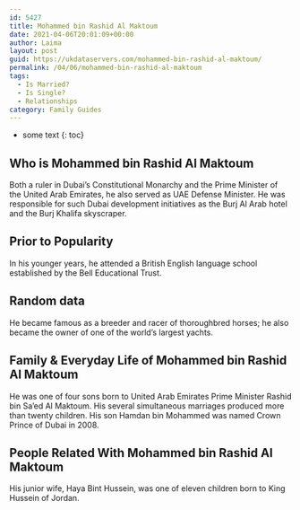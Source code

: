 ```yaml
---
id: 5427
title: Mohammed bin Rashid Al Maktoum
date: 2021-04-06T20:01:09+00:00
author: Laima
layout: post
guid: https://ukdataservers.com/mohammed-bin-rashid-al-maktoum/
permalink: /04/06/mohammed-bin-rashid-al-maktoum
tags:
  - Is Married?
  - Is Single?
  - Relationships
category: Family Guides
---
```


* some text
{: toc}


## Who is Mohammed bin Rashid Al Maktoum
                  
                  
                  
Both a ruler in Dubai&#8217;s Constitutional Monarchy and the Prime Minister of the United Arab Emirates, he also served as UAE Defense Minister. He was responsible for such Dubai development initiatives as the Burj Al Arab hotel and the Burj Khalifa skyscraper.
                  
              
            
              
            
                
                
                
## Prior to Popularity
                  
                  
                  
In his younger years, he attended a British English language school established by the Bell Educational Trust.
                  
              
            
              
            
                
                
                
## Random data
                  
                  
                  
He became famous as a breeder and racer of thoroughbred horses; he also became the owner of one of the world&#8217;s largest yachts.
                  
              
            
              
            
                
                
                
## Family & Everyday Life of Mohammed bin Rashid Al Maktoum
                  
                  
                  
He was one of four sons born to United Arab Emirates Prime Minister Rashid bin Sa&#8217;ed Al Maktoum. His several simultaneous marriages produced more than twenty children. His son Hamdan bin Mohammed was named Crown Prince of Dubai in 2008.
                  
              
            
              
            
                
                
                
## People Related With Mohammed bin Rashid Al Maktoum
                  
                  
                  
His junior wife, Haya Bint Hussein, was one of eleven children born to King Hussein of Jordan.
                  
              
            
              
            
                
              
            
              
              
            
            
              
            
          
          
          